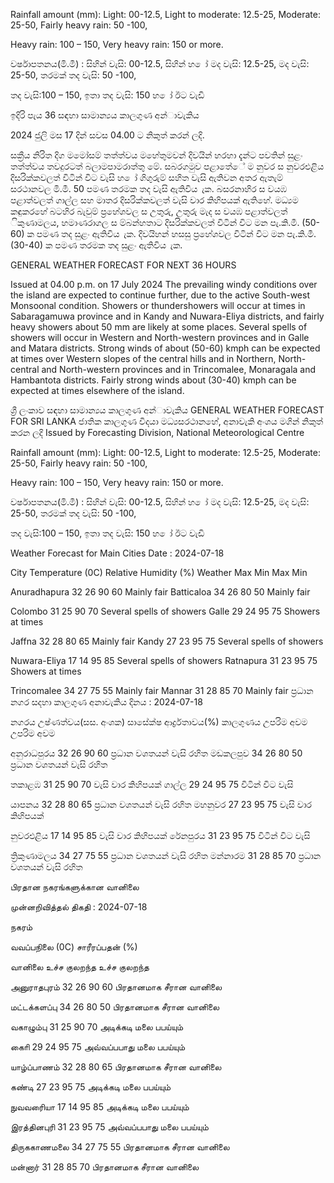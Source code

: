 Rainfall amount (mm): Light: 00-12.5, Light to moderate: 12.5-25, Moderate: 25-50, Fairly heavy rain: 50 -100,

Heavy rain: 100 – 150, Very heavy rain: 150 or more.

වර්ෂාපතනය(මි.මී) : සිහින් වැසි: 00-12.5, සිහින් හ ෝ මද වැසි: 12.5-25, මද වැසි: 25-50, තරමක් තද වැසි: 50 -100,

තද වැසි:100 – 150, ඉතා තද වැසි: 150 හ ෝ ඊට වැඩි

ඉදිරි පැය 36 සඳහා සාමාන්‍යය කාලගුණ අන්‍ාවැකිය

2024 ජුලි මස 17 දින්‍ සවස 04.00 ට නිකුත් කරන්‍ ලදි.

සක්‍රීය නිරිත දිග මමෝසම් තත්ත්වය මහේතුමවන් දිවයින්‍ හරහා දැන්‍ට පවතින්‍ සුළං තත්ත්වය තවදුරටත් බලාමපාමරාත්තු මේ. සබරගමුව පළාතේේ ම නුවර ස නුවරඑළිය දිසරික්කවලත් විටින් විට වැසි හ ෝ ගිගුරුම් සහිත වැසි ඇතිවන අතර ඇතැම් සරථානවල මි.මී. 50 පමණ තරමක තද වැසි ඇතිවිය ැක. බසරනාහිර ස වයඹ පළාත්වලත් ගාල්ල සහ මාතර දිසරික්කවලත් වැසි වාර කිහිපයක් ඇතිහේ. මධ්‍යම කඳුකරහේ බටහිර බැවුම් ප්‍රහේශවල ස උතුරු, උතුරු මැද ස වයඹ පළාත්වලත් ිකුණාමලය, හමාණරාගල ස ම්බන්හතාට දිසරික්කවලත් විටින් විට මන පැ.කි.මී. (50-60) ක පමණ තද සුළං ඇතිවිය ැක. දිවයිහන් හසසු ප්‍රහේශවල විටින් විට මන පැ.කි.මී. (30-40) ක පමණ තරමක තද සුළං ඇතිවිය ැක.

GENERAL WEATHER FORECAST FOR NEXT 36 HOURS

Issued at 04.00 p.m. on 17 July 2024 The prevailing windy conditions over the island are expected to continue further, due to the active South-west Monsoonal condition. Showers or thundershowers will occur at times in Sabaragamuwa province and in Kandy and Nuwara-Eliya districts, and fairly heavy showers about 50 mm are likely at some places. Several spells of showers will occur in Western and North-western provinces and in Galle and Matara districts. Strong winds of about (50-60) kmph can be expected at times over Western slopes of the central hills and in Northern, North-central and North-western provinces and in Trincomalee, Monaragala and Hambantota districts. Fairly strong winds about (30-40) kmph can be expected at times elsewhere of the island.

ශ්‍රී ලංකාව සඳහා සාමාන්‍යය කාලගුණ අන්‍ාවැකිය GENERAL WEATHER FORECAST FOR SRI LANKA ජාතික කාලගුණ විදයා මධ්‍යසරථානහේ, අනාවැකි අංශය මගින් නිකුත් කරන ලදි Issued by Forecasting Division, National Meteorological Centre

Rainfall amount (mm): Light: 00-12.5, Light to moderate: 12.5-25, Moderate: 25-50, Fairly heavy rain: 50 -100,

Heavy rain: 100 – 150, Very heavy rain: 150 or more.

වර්ෂාපතනය(මි.මී) : සිහින් වැසි: 00-12.5, සිහින් හ ෝ මද වැසි: 12.5-25, මද වැසි: 25-50, තරමක් තද වැසි: 50 -100,

තද වැසි:100 – 150, ඉතා තද වැසි: 150 හ ෝ ඊට වැඩි

Weather Forecast for Main Cities Date : 2024-07-18

City Temperature (0C) Relative Humidity (%) Weather Max Min Max Min

Anuradhapura 32 26 90 60 Mainly fair Batticaloa 34 26 80 50 Mainly fair

Colombo 31 25 90 70 Several spells of showers Galle 29 24 95 75 Showers at times

Jaffna 32 28 80 65 Mainly fair Kandy 27 23 95 75 Several spells of showers

Nuwara-Eliya 17 14 95 85 Several spells of showers Ratnapura 31 23 95 75 Showers at times

Trincomalee 34 27 75 55 Mainly fair Mannar 31 28 85 70 Mainly fair ප්‍රධාන නගර සදහා කාලගුණ අනාවැකිය දිනය : 2024-07-18

නගරය උෂ්ණත්වය(සස. අංශක) සාසේක්ෂ ආර්ද්‍රතාවය(%) කාලගුණය උපරිම අවම උපරිම අවම

අනුරාධපුරය 32 26 90 60 ප්‍රධාන වශතයන් වැසි රහිත මඩකලපුව 34 26 80 50 ප්‍රධාන වශතයන් වැසි රහිත

තකාළඹ 31 25 90 70 වැසි වාර කිහිපයක් ගාල්ල 29 24 95 75 විටින් විට වැසි

යාපනය 32 28 80 65 ප්‍රධාන වශතයන් වැසි රහිත මහනුවර 27 23 95 75 වැසි වාර කිහිපයක්

නුවරඑළිය 17 14 95 85 වැසි වාර කිහිපයක් රේනපුරය 31 23 95 75 විටින් විට වැසි

ත්‍රිකුණාමලය 34 27 75 55 ප්‍රධාන වශතයන් වැසි රහිත මන්නාරම 31 28 85 70 ප්‍රධාන වශතයන් වැසි රහිත

பிரதான நகரங்களுக்கான வானிலை

முன்னறிவித்தல் திகதி : 2024-07-18

நகரம்

வவப்பநிலை (0C) சாரீரப்பதன் (%)

வானிலை உச்ச குலறந்த உச்ச குலறந்த

அனுராதபுரம் 32 26 90 60 பிரதானமாக சீரான வானிலை

மட்டக்களப்பு 34 26 80 50 பிரதானமாக சீரான வானிலை

வகாழும்பு 31 25 90 70 அடிக்கடி மலை பபய்யும்

காைி 29 24 95 75 அவ்வப்பபாது மலை பபய்யும்

யாழ்ப்பாணம் 32 28 80 65 பிரதானமாக சீரான வானிலை

கண்டி 27 23 95 75 அடிக்கடி மலை பபய்யும்

நுவவரைியா 17 14 95 85 அடிக்கடி மலை பபய்யும்

இரத்தினபுரி 31 23 95 75 அவ்வப்பபாது மலை பபய்யும்

திருககாணமலை 34 27 75 55 பிரதானமாக சீரான வானிலை

மன்னார் 31 28 85 70 பிரதானமாக சீரான வானிலை